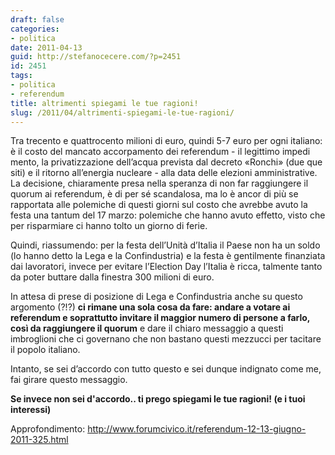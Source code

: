 ```yaml
---
draft: false
categories:
- politica
date: 2011-04-13
guid: http://stefanocecere.com/?p=2451
id: 2451
tags:
- politica
- referendum
title: altrimenti spiegami le tue ragioni!
slug: /2011/04/altrimenti-spiegami-le-tue-ragioni/
---
```


Tra trecento e quattrocento milioni di euro, quindi 5-7 euro per ogni italiano: è il costo del mancato accorpamento dei referendum - il legittimo impedi mento, la privatizzazione dell’acqua prevista dal decreto «Ronchi» (due que siti) e il ritorno all’energia nucleare - alla data delle elezioni amministrative. La decisione, chiaramente presa nella speranza di non far raggiungere il quorum ai referendum, è di per sé scandalosa, ma lo è ancor di più se rapportata alle polemiche di questi giorni sul costo che avrebbe avuto la festa una tantum del 17 marzo: polemiche che hanno avuto effetto, visto che per risparmiare ci hanno tolto un giorno di ferie.

Quindi, riassumendo: per la festa dell’Unità d’Italia il Paese non ha un soldo (lo hanno detto la Lega e la Confindustria) e la festa è gentilmente finanziata dai lavoratori, invece per evitare l’Election Day l’Italia è ricca, talmente tanto da poter buttare dalla finestra 300 milioni di euro.

In attesa di prese di posizione di Lega e Confindustria anche su questo argomento (?!?) **ci rimane una sola cosa da fare: andare a votare ai referendum e soprattutto invitare il maggior numero di persone a farlo, così da raggiungere il quorum** e dare il chiaro messaggio a questi imbroglioni che ci governano che non bastano questi mezzucci per tacitare il popolo italiano.

Intanto, se sei d’accordo con tutto questo e sei dunque indignato come me, fai girare questo messaggio.

**Se invece non sei d'accordo.. ti prego spiegami le tue ragioni! (e i tuoi interessi)**

Approfondimento: <a href="http://www.forumcivico.it/referendum-12-13-giugno-2011-325.html" target="_blank">http://www.forumcivico.it/referendum-12-13-giugno-2011-325.html</a>